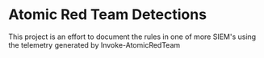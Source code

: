 # Atomic Red Team Detections

This project is an effort to document the rules in one of more SIEM's using the telemetry generated by Invoke-AtomicRedTeam
